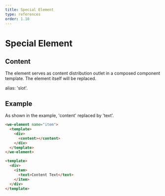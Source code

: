 ```yaml
---
title: Special Element
type: references
order: 1.10
---
```


# Special Element

## Content

The element serves as content distribution outlet in a composed component template. The element itself will be replaced.

alias: 'slot'.

## Example

As shown in the example, 'content' replaced by 'text'.

```html
<we-element name="item">
  <template>
    <div>
      <content></content>
    </div>
  </template>
</we-element>

<template>
  <div>
    <item>
      <text>Content Text</text>
    </item>
  </div>
</template>
```
